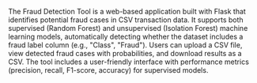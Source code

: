 The Fraud Detection Tool is a web-based application built with Flask that identifies potential fraud cases in CSV transaction data. It supports both supervised (Random Forest) and unsupervised (Isolation Forest) machine learning models, automatically detecting whether the dataset includes a fraud label column (e.g., "Class", "Fraud"). Users can upload a CSV file, view detected fraud cases with probabilities, and download results as a CSV. The tool includes a user-friendly interface with performance metrics (precision, recall, F1-score, accuracy) for supervised models.
